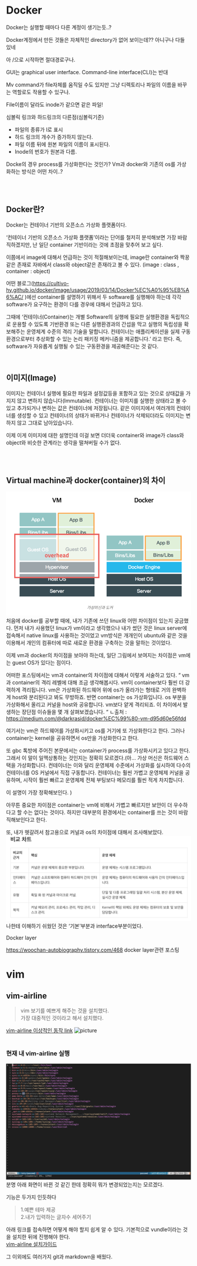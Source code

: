 # Docker

Docker는 실행할 때마다 다른 계정이 생기는듯..?

Docker계정에서 만든 것들은 자체적인 directory가 없어 보이는데??
아니구나 다들 있네

아 /으로 시작하면 절대경로구나.

GUI는 graphical user interface. Command-line interface(CLI)는 반대


Mv command가 file자체를 움직일 수도 있지만 그냥 디렉토리나 파일의 이름을 바꾸는 역할로도 작용할 수 있구나.

File이름이 달라도 inode가 같으면 같은 파일!

심볼릭 링크와 하드링크의 다른점(심볼릭기준)

-	파일의 종류가 l로 표시
-	하드 링크의 개수가 증가하지 않는다.
-	파일 이름 뒤에 원본 파일의 이름이 표시된다.
-	Inode의 번호가 원본과 다름.


Docke의 경우 process를 가상화한다는 것인가?
Vm과 docker와 기존의 os를 가상화하는 방식은 어떤 차이..?

















</br>
</br>

## Docker란?

Docker는 컨테이너 기반의 오픈소스 가상화 플랫폼이다.

‘컨테이너 기반의 오픈소스 가상화 플랫폼’이라는 단어를 철저히 분석해보면 가장 바람직하겠지만, 난 일단 container 기반이라는 것에 초점을 맞추어 보고 싶다.

이쯤에서 image에 대해서 언급하는 것이 적절해보이는데, image란 container와 짝꿍 같은 존재로 자바에서 class와 object같은 존재라고 볼 수 있다. (image : class , container : object)

어떤 블로그(https://cultivo-hy.github.io/docker/image/usage/2019/03/14/Docker%EC%A0%95%EB%A6%AC/
)에선 container를 설명하기 위해서 두 software를 실행해야 하는데 각각 software가 요구하는 환경이 다를 경우에 대해서 언급하고 있다.
 
그때에 ‘컨테이너(Container)는 개별 Software의 실행에 필요한 실행환경을 독립적으로 운용할 수 있도록 기반환경 또는 다른 실행환경과의 간섭을 막고 실행의 독립성을 확보해주는 운영체계 수준의 격리 기술을 말합니다. 컨테이너는 애플리케이션을 실제 구동 환경으로부터 추상화할 수 있는 논리 패키징 메커니즘을 제공합니다.’ 라고 한다.
즉, software가 자유롭게 실행될 수 있는 구동환경을 제공해준다는 것 같다.

</br>

## 이미지(Image)
이미지는 컨테이너 실행에 필요한 파일과 설정값등을 포함하고 있는 것으로 상태값을 가지지 않고 변하지 않습니다(Immutable). 컨테이너는 이미지를 실행한 상태라고 볼 수 있고 추가되거나 변하는 값은 컨테이너에 저장됩니다. 같은 이미지에서 여러개의 컨테이너를 생성할 수 있고 컨테이너의 상태가 바뀌거나 컨테이너가 삭제되더라도 이미지는 변하지 않고 그대로 남아있습니다.

이제 이게 이미지에 대한 설명인데 이걸 보면 더더욱 container와 image가 class와 object와 비슷한 관계라는 생각을 떨쳐버릴 수가 없다.







</br></br>

## Virtual machine과 docker(container)의 차이</br>
![1](1.png)
처음에 docker를 공부할 때에, 내가 기존에 쓰던 linux와 어떤 차이점이 있는지 궁금했다. 먼저 내가 사용했던 linux가 vm이라고 생각했으나 내가 썼던 것은 linux server에 접속해서 native linux를 사용하는 것이었고 vm방식은 개개인이 ubuntu와 같은 것을 이용해서 개인의 컴퓨터에 따로 새로운 환경을 구축하는 것을 말하는 것이었다.

이제 vm과 docker의 차이점을 보아야 하는데, 일단 그림에서 보여지는 차이점은 vm에는 guest OS가 있다는 점이다.

어떠한 포스팅에서는 vm과 container의 차이점에 대해서 이렇게 서술하고 있다.
“
vm과 container의 격리 레벨에 대해 조금 생각해봅시다. vm이 container보다 훨씬 더 강력하게 격리됩니다. vm은 가상화된 하드웨어 위에 os가 올라가는 형태로 거의 완벽하게 host와 분리된다고 봐도 무방하죠. 반면 container는 os 가상화입니다. os 부분을 가상화해서 올리고 커널을 host와 공유합니다. vm보다 얕게 격리되죠. 이 차이에서 발생하는 장단점 이슈들을 몇 개 살펴보겠습니다.
“
ㄴ출처 : https://medium.com/@darkrasid/docker%EC%99%80-vm-d95d60e56fdd

여기서는 vm은 하드웨어를 가상화시키고 os를 거기에 또 가상화한다고 한다.
그러나 container는 kernel을 공유하면서 os만을 가상화한다고 한다.

또 gbc 톡방에 주어진 본문에서는 container가 process를 가상화시키고 있다고 한다. 그래서 이 말이 일맥상통하는 것인지는 정확히 모르겠다.(아… 
가상 머신은 하드웨어 스택을 가상화합니다. 컨테이너는 이와 달리 운영체제 수준에서 가상화를 실시하여 다수의 컨테이너를 OS 커널에서 직접 구동합니다. 컨테이너는 훨씬 가볍고 운영체제 커널을 공유하며, 시작이 훨씬 빠르고 운영체제 전체 부팅보다 메모리를 훨씬 적게 차지합니다.

이 설명이 가장 정확해보인다.
)

아무튼 중요한 차이점은 container는 vm에 비해서 가볍고 빠르지만 보안이 더 우수하다고 할 수는 없다는 것이다. 하지만 대부분의 환경에서는 container를 쓰는 것이 바람직해보인다고 한다.


또, 내가 헷갈려서 참고용으로 커널과 os의 차이점에 대해서 조사해보았다.
![2](2.png)
나한테 이해하기 쉬웠던 것은 ‘기본’부분과 interface부분이었다.



Docker layer

https://woochan-autobiography.tistory.com/468
docker layer관련 포스팅

# vim

## vim-airline

>vim 보기를 예쁘게 해주는 것을 설치했다.<br>
가장 대중적인 것이라고 해서 설치했다.<br>

[vim-airline 이상적인 동작 link](https://my.yirum.net/vim-%EC%8A%A4%ED%83%80%EC%9D%BC%EB%A7%81-colorscheme-%EA%B3%BC-vim-airline-%EC%84%A4%EC%B9%98/)
![picture](https://i0.wp.com/my.yirum.net/wp-content/uploads/2020/06/new_style_vim_1_5.gif?resize=623%2C366&ssl=1)
<br><br>
### 현재 내 vim-airline 실행
![vim 실행화면](4.png)
분명 아래 화면이 바뀐 것 같긴 한데 정확히 뭐가 변경되었는지는 모르겠다.

기능은 두가지 인듯하다
>1.예쁜 테마 제공<br>2.내가 입력하는 글자수 세어주기

아래 링크를 접속하면 어떻게 해야 할지 쉽게 알 수 있다. 기본적으로 vundle이라는 것을 설치한 뒤에 진행해야 한다.<br>
[vim-airline 설치가이드](https://rudalskim.tistory.com/74)

그 이외에도 여러가지 git과 markdown을 배웠다.